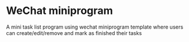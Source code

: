 # WeChat miniprogram 

A mini task list program using wechat miniprogram template where users can create/edit/remove and mark as finished their tasks
